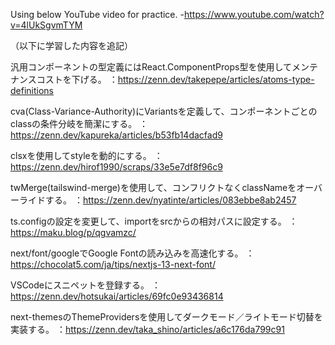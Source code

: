 Using below YouTube video for practice.
-https://www.youtube.com/watch?v=4lUkSgvmTYM


（以下に学習した内容を追記）

汎用コンポーネントの型定義にはReact.ComponentProps型を使用してメンテナンスコストを下げる。
：https://zenn.dev/takepepe/articles/atoms-type-definitions

cva(Class-Variance-Authority)にVariantsを定義して、コンポーネントごとのclassの条件分岐を簡潔にする。
：https://zenn.dev/kapureka/articles/b53fb14dacfad9

clsxを使用してstyleを動的にする。
：https://zenn.dev/hirof1990/scraps/33e5e7df8f96c9

twMerge(tailswind-merge)を使用して、コンフリクトなくclassNameをオーバーライドする。
：https://zenn.dev/nyatinte/articles/083ebbe8ab2457

ts.configの設定を変更して、importをsrcからの相対パスに設定する。
：https://maku.blog/p/qgvamzc/

next/font/googleでGoogle Fontの読み込みを高速化する。
：https://chocolat5.com/ja/tips/nextjs-13-next-font/

VSCodeにスニペットを登録する。
：https://zenn.dev/hotsukai/articles/69fc0e93436814

next-themesのThemeProvidersを使用してダークモード／ライトモード切替を実装する。
：https://zenn.dev/taka_shino/articles/a6c176da799c91
